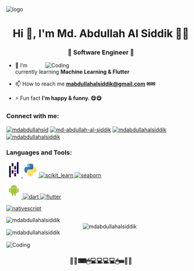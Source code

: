 ![logo](https://gist.githubusercontent.com/vininjr/d29bb07bdadb41e4b0923bc8fa748b1a/raw/88f20c9d749d756be63f22b09f3c4ac570bc5101/programming.gif)
<h1 align="center">Hi 👋, I'm Md. Abdullah Al Siddik     🖤🖤</h1>
<h3 align="center">🖤 Software Engineer 🖤</h3>

<img align="right" alt="Coding" width="400" src="https://www.analyticsinsight.net/wp-content/uploads/2020/03/AI_Animated.gif">

- 🌱 I’m currently learning **Machine Learning & Flutter**

- 📫 How to reach me **mabdullahalsiddik@gmail.com ✉✉**

- ⚡ Fun fact **I'm happy & funny. 😋😋**

<h3 align="left">Connect with me:</h3>
<p align="left">
<a href="https://twitter.com/mdabdullahsid" target="blank"><img align="center" src="https://raw.githubusercontent.com/rahuldkjain/github-profile-readme-generator/master/src/images/icons/Social/twitter.svg" alt="mdabdullahsid" height="30" width="40" /></a>
<a href="https://linkedin.com/in/md-abdullah-al-siddik" target="blank"><img align="center" src="https://raw.githubusercontent.com/rahuldkjain/github-profile-readme-generator/master/src/images/icons/Social/linked-in-alt.svg" alt="md-abdullah-al-siddik" height="30" width="40" /></a>
<a href="https://kaggle.com/mdabdullahalsiddik" target="blank"><img align="center" src="https://raw.githubusercontent.com/rahuldkjain/github-profile-readme-generator/master/src/images/icons/Social/kaggle.svg" alt="mdabdullahalsiddik" height="30" width="40" /></a>
<a href="https://fb.com/mdabdullahalsiddik" target="blank"><img align="center" src="https://raw.githubusercontent.com/rahuldkjain/github-profile-readme-generator/master/src/images/icons/Social/facebook.svg" alt="mdabdullahalsiddik" height="30" width="40" /></a>
</p>

<h3 align="left">Languages and Tools:</h3>
<p align="left"> <a href="https://pandas.pydata.org/" target="_blank" rel="noreferrer"> <img src="https://raw.githubusercontent.com/devicons/devicon/2ae2a900d2f041da66e950e4d48052658d850630/icons/pandas/pandas-original.svg" alt="pandas" width="40" height="40"/> </a> <a href="https://www.python.org" target="_blank" rel="noreferrer"> <img src="https://raw.githubusercontent.com/devicons/devicon/master/icons/python/python-original.svg" alt="python" width="40" height="40"/> </a> <a href="https://scikit-learn.org/" target="_blank" rel="noreferrer"> <img src="https://upload.wikimedia.org/wikipedia/commons/0/05/Scikit_learn_logo_small.svg" alt="scikit_learn" width="40" height="40"/> </a> <a href="https://seaborn.pydata.org/" target="_blank" rel="noreferrer"> <img src="https://seaborn.pydata.org/_images/logo-mark-lightbg.svg" alt="seaborn" width="40" height="40"/> </a> </p>
<p align="left"> <a href="https://developer.android.com" target="_blank" rel="noreferrer"> <img src="https://raw.githubusercontent.com/devicons/devicon/master/icons/android/android-original-wordmark.svg" alt="android" width="40" height="40"/> </a> <a href="https://dart.dev" target="_blank" rel="noreferrer"> <img src="https://www.vectorlogo.zone/logos/dartlang/dartlang-icon.svg" alt="dart" width="40" height="40"/> </a> <a href="https://flutter.dev" target="_blank" rel="noreferrer"> <img src="https://www.vectorlogo.zone/logos/flutterio/flutterio-icon.svg" alt="flutter" width="40" height="40"/> </a> </p>
<p align="left"> <a href="https://nativescript.org/" target="_blank" rel="noreferrer"> <img src="https://raw.githubusercontent.com/detain/svg-logos/780f25886640cef088af994181646db2f6b1a3f8/svg/nativescript.svg" alt="nativescript" width="40" height="40"/> </a> </p>

<p><img align="left" width="300" src="https://github-readme-stats.vercel.app/api/top-langs?username=mdabdullahalsiddik&show_icons=true&locale=en&layout=compact" alt="mdabdullahalsiddik" /></p>

<p>&nbsp;<img align="right" width="300" src="https://github-readme-stats.vercel.app/api?username=mdabdullahalsiddik&show_icons=true&locale=en" alt="mdabdullahalsiddik" /></p>



<p><img align="center" width="350" src="https://github-readme-streak-stats.herokuapp.com/?user=mdabdullahalsiddik&" alt="mdabdullahalsiddik" /></p>

<img align="center" alt="Coding" width="1000"  src="https://media.tenor.com/KMFQut1j8KwAAAAd/scaler-create-impact.gif">
<h3 align="center">💚🖤⌨🖱💻💻💻💻🖱⌨🖤💚</h3>
